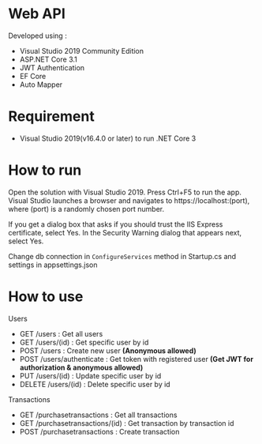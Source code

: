 ﻿# Web API

Developed using :
- Visual Studio 2019 Community Edition
- ASP.NET Core 3.1
- JWT Authentication
- EF Core
- Auto Mapper

# Requirement
- Visual Studio 2019(v16.4.0 or later) to run .NET Core 3

# How to run


Open the solution with Visual Studio 2019. Press Ctrl+F5 to run the app. Visual Studio launches a browser and navigates to https://localhost:(port), where (port) is a randomly chosen port number.

If you get a dialog box that asks if you should trust the IIS Express certificate, select Yes. In the Security Warning dialog that appears next, select Yes.

Change db connection in <code>ConfigureServices</code> method in Startup.cs and settings in appsettings.json

# How to use
Users
- GET /users : Get all users
- GET /users/(id) : Get specific user by id
- POST /users : Create new user <b>(Anonymous allowed)</b>
- POST /users/authenticate : Get token with registered user <b>(Get JWT for authorization & anonymous allowed)</b>
- PUT /users/(id) : Update specific user by id
- DELETE /users/(id) : Delete specific user by id

Transactions
- GET /purchasetransactions : Get all transactions
- GET /purchasetransactions/(id) : Get transaction by transaction id
- POST /purchasetransactions : Create transaction